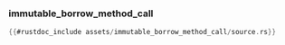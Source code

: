 ### immutable_borrow_method_call

```rust
{{#rustdoc_include assets/immutable_borrow_method_call/source.rs}}
```
<div class="flex-container vis_block" style="position:relative; margin-left:-75px; margin-right:-75px; display: none;">
  <object type="image/svg+xml" class="immutable_borrow_method_call code_panel" data="assets/immutable_borrow_method_call/vis_code.svg"></object>
  <object type="image/svg+xml" class="immutable_borrow_method_call tl_panel" data="assets/immutable_borrow_method_call/vis_timeline.svg" style="width: auto;" onmouseenter="helpers('immutable_borrow_method_call')"></object>
</div>